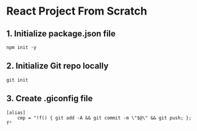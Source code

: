 # React Project From Scratch

## 1. Initialize package.json file
```
npm init -y
```

## 2. Initialize Git repo locally
```
git init
```

## 3. Create .giconfig file 
```
[alias]
    cmp = "!f() { git add -A && git commit -m \"$@\" && git push; }; f"
```